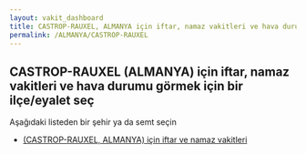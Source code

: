 ```yaml
---
layout: vakit_dashboard
title: CASTROP-RAUXEL, ALMANYA için iftar, namaz vakitleri ve hava durumu - ilçe/eyalet seç
permalink: /ALMANYA/CASTROP-RAUXEL
---
```


## CASTROP-RAUXEL (ALMANYA) için iftar, namaz vakitleri ve hava durumu  görmek için bir ilçe/eyalet seç

Aşağıdaki listeden bir şehir ya da semt seçin

* [ (CASTROP-RAUXEL, ALMANYA) için iftar ve namaz vakitleri](/ALMANYA/CASTROP-RAUXEL/)

<script type="text/javascript">
  var GLOBAL_COUNTRY = 'ALMANYA';
  var GLOBAL_CITY = 'CASTROP-RAUXEL';
  var GLOBAL_STATE = 'CASTROP-RAUXEL';
</script>
